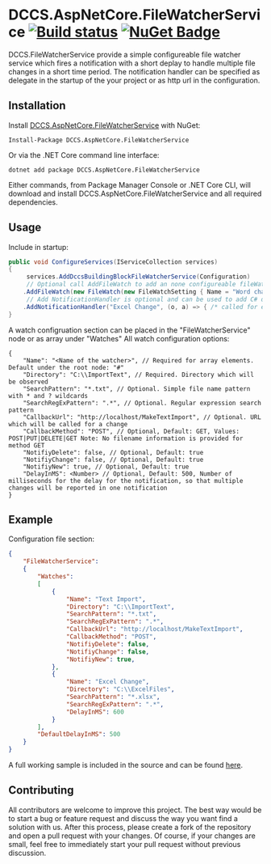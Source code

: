 # DCCS.AspNetCore.FileWatcherService [![Build status](https://ci.appveyor.com/api/projects/status/lfdrbppktadocb0t?svg=true)](https://ci.appveyor.com/project/mgeramb/dccs-aspnetcore-filewatcherservice) [![NuGet Badge](https://buildstats.info/nuget/DCCS.AspNetCore.FileWatcherService)](https://www.nuget.org/packages/DCCS.AspNetCore.FileWatcherService/)
DCCS.FileWatcherService provide a simple configureable file watcher service which fires a notification with a short deplay to handle multiple file changes in a short time period. The notification handler can be specified as delegate in the startup of the your project or as http url in the configuration.

## Installation

Install [DCCS.AspNetCore.FileWatcherService](https://www.nuget.org/packages/DCCS.AspNetCore.FileWatcherService/) with NuGet:

    Install-Package DCCS.AspNetCore.FileWatcherService

Or via the .NET Core command line interface:

    dotnet add package DCCS.AspNetCore.FileWatcherService

Either commands, from Package Manager Console or .NET Core CLI, will download and install DCCS.AspNetCore.FileWatcherService and all required dependencies.


## Usage

Include in startup:
```csharp
public void ConfigureServices(IServiceCollection services)
{
     services.AddDccsBuildingBlockFileWatcherService(Configuration)
     // Optional call AddFileWatch to add an none configureable fileWatcher    
    .AddFileWatch(new FileWatch(new FileWatchSetting { Name = "Word change", Directory = @"C:\Docs", CallbackUrl = "http://localhost/ImportWord" })); 
     // Add NotificationHandler is optional and can be used to add C# delegates as callback
    .AddNotificationHandler("Excel Change", (o, a) => { /* called for each change */ }) 
}
```

A watch configruation section can be placed in the "FileWatcherService" node or as array under "Watches"
All watch configuration options:
```
{
    "Name": "<Name of the watcher>", // Required for array elements. Default under the root node: "#"
    "Directory": "C:\\ImportText", // Required. Directory which will be observed
    "SearchPattern": "*.txt", // Optional. Simple file name pattern with * and ? wildcards
    "SearchRegExPattern": ".*", // Optional. Regular expression search pattern
    "CallbackUrl": "http://localhost/MakeTextImport", // Optional. URL which will be called for a change
    "CallbackMethod": "POST", // Optional, Default: GET, Values: POST|PUT|DELETE|GET Note: No filename information is provided for method GET
    "NotifiyDelete": false, // Optional, Default: true
    "NotifiyChange": false, // Optional, Default: true
    "NotifiyNew": true, // Optional, Default: true
    "DelayInMS": <Number> // Optional, Default: 500, Number of milliseconds for the delay for the notification, so that multiple changes will be reported in one notification
}
```

## Example
Configuration file section:
```json
{
    "FileWatcherService": 
    {
        "Watches":
        [ 
            {
                "Name": "Text Import",
                "Directory": "C:\\ImportText",
                "SearchPattern": "*.txt",
                "SearchRegExPattern": ".*",
                "CallbackUrl": "http://localhost/MakeTextImport",
                "CallbackMethod": "POST", 
                "NotifiyDelete": false,
                "NotifiyChange": false,
                "NotifiyNew": true,
            },
            {
                "Name": "Excel Change",
                "Directory": "C:\\ExcelFiles",
                "SearchPattern": "*.xlsx",
                "SearchRegExPattern": ".*",
                "DelayInMS": 600
            }
        ],        
        "DefaultDelayInMS": 500 
    }
}
```

A full working sample is included in the source and can be found [here](https://github.com/DCCS-IT-Business-Solutions/DCCS.AspNetCore.FileWatcherService/tree/master/DCCS.AspNetCore.FileWatcherService.Sample).

## Contributing
All contributors are welcome to improve this project. The best way would be to start a bug or feature request and discuss the way you want find a solution with us.
After this process, please create a fork of the repository and open a pull request with your changes. Of course, if your changes are small, feel free to immediately start your pull request without previous discussion. 
